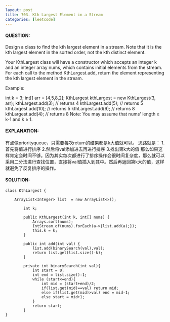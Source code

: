 ```yaml
---
layout: post
title: 703. Kth Largest Element in a Stream
categories: [leetcode]
---
```

#### QUESTION:
Design a class to find the kth largest element in a stream. Note that it is the kth largest element in the sorted order, not the kth distinct element.

Your KthLargest class will have a constructor which accepts an integer k and an integer array nums, which contains initial elements from the stream. For each call to the method KthLargest.add, return the element representing the kth largest element in the stream.

Example:

int k = 3;
int[] arr = [4,5,8,2];
KthLargest kthLargest = new KthLargest(3, arr);
kthLargest.add(3);   // returns 4
kthLargest.add(5);   // returns 5
kthLargest.add(10);  // returns 5
kthLargest.add(9);   // returns 8
kthLargest.add(4);   // returns 8
Note: 
You may assume that nums' length ≥ k-1 and k ≥ 1.
#### EXPLANATION:
有点像priorityqueue，只需要每次return的结果都是k大值就可以。
思路就是：
1.首先将值进行排序
2.然后将val添加进去再进行排序
3.找出第k大的值
那么如果这样肯定会时间不够。因为其实每次都进行了排序操作会很时间复杂度，那么就可以采用二分法进行查找位置，直接将val值插入到其中。然后再返回第k大的值，这样就避免了反复排序的操作。

#### SOLUTION:
```
class KthLargest {

    ArrayList<Integer> list  = new ArrayList<>();

        int k;

        public KthLargest(int k, int[] nums) {
            Arrays.sort(nums);
            IntStream.of(nums).forEach(a->{list.add(a);});
            this.k = k;
        }

        public int add(int val) {
            list.add(binarySearch(val),val);
            return list.get(list.size()-k);
        }

        private int binarySearch(int val){
            int start = 0;
            int end = list.size()-1;
            while (start<=end){
                int mid = (start+end)/2;
                if(list.get(mid)==val) return mid;
                else if(list.get(mid)>val) end = mid-1;
                else start = mid+1;
            }
            return start;
        }
}
```